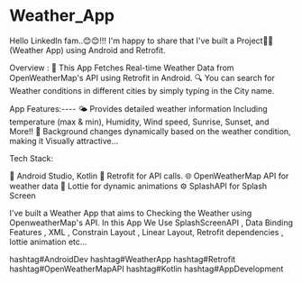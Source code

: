 # Weather_App
Hello LinkedIn fam..😊😊!!!
I'm happy to share that I've built a Project🚀🚀 (Weather App) using Android and Retrofit.

Overview :
📱 This App Fetches Real-time Weather Data from OpenWeatherMap's API using Retrofit in Android.
🔍 You can search for Weather conditions in different cities by simply typing in the City name.

App Features:----
🌤️ Provides detailed weather information Including temperature (max & min), Humidity, Wind speed, Sunrise, Sunset, and More!!
🌈 Background changes dynamically based on the weather condition, making it Visually attractive...

Tech Stack:

🔧 Android Studio, Kotlin
📡 Retrofit for API calls.
🌐 OpenWeatherMap API for weather data
🎨 Lottie for dynamic animations
⚙️ SplashAPI for Splash Screen



I've built a Weather App that aims to  Checking the Weather using OpenweatherMap's API.
In this App We Use  SplashScreenAPI , Data Binding Features , XML , Constrain Layout , Linear Layout, Retrofit dependencies , lottie animation etc...

 
hashtag#AndroidDev hashtag#WeatherApp hashtag#Retrofit hashtag#OpenWeatherMapAPI hashtag#Kotlin hashtag#AppDevelopment 
